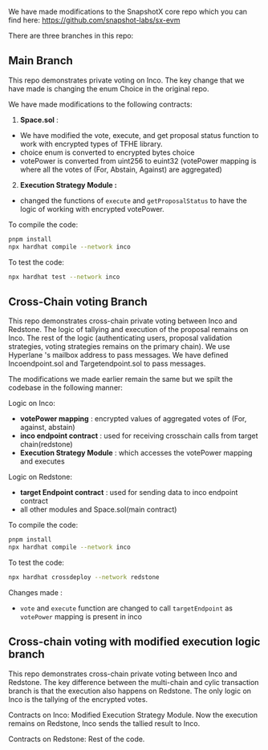 We have made modifications to the SnapshotX core repo which you can find here: https://github.com/snapshot-labs/sx-evm  

There are three branches in this repo: 

## Main Branch 
This repo demonstrates private voting on Inco. The key change that we have made is changing the enum Choice in the original repo.  

We have made modifications to the following contracts:

1) **Space.sol** : 
- We have modified the vote, execute, and get proposal status function to work with encrypted types of TFHE library.
- choice enum is converted to encrypted bytes choice
- votePower is converted from uint256 to euint32 (votePower mapping is where all the votes of (For, Abstain, Against) are aggregated)

2) **Execution Strategy Module :**
- changed the functions of `execute` and `getProposalStatus` to have the logic of working with encrypted votePower.

To compile the code: 

```sh
pnpm install
npx hardhat compile --network inco 
```

To test the code: 

```sh
npx hardhat test --network inco 
```


## Cross-Chain voting Branch

This repo demonstrates cross-chain private voting between Inco and Redstone. The logic of tallying and execution of the proposal remains on Inco. The rest of the logic (authenticating users, proposal validation strategies, voting strategies remains on the primary chain). We use Hyperlane 's mailbox address to pass messages. We have defined Incoendpoint.sol and Targetendpoint.sol to pass messages. 

The modifications we made earlier remain the same but we spilt the codebase in the following manner:

Logic on Inco:
- __votePower mapping__ : encrypted values of aggregated votes of (For, against, abstain)
- __inco endpoint contract__ : used for receiving crosschain calls from target chain(redstone)
- __Execution Strategy Module__ : which accesses the votePower mapping and executes

Logic on Redstone: 
- __target Endpoint contract__ : used for sending data to inco endpoint contract
- all other modules and Space.sol(main contract)

To compile the code: 

```sh
pnpm install
npx hardhat compile --network inco 
```

To test the code: 

```sh
npx hardhat crossdeploy --network redstone
```

Changes made :
- `vote` and `execute` function are changed to call `targetEndpoint` as `votePower` mapping is present in inco


## Cross-chain voting with modified execution logic branch
 
 
This repo demonstrates cross-chain private voting between Inco and Redstone. The key difference between the multi-chain and cylic transaction branch is that the execution also happens on Redstone. The only logic on Inco is the tallying of the encrypted votes. 

Contracts on Inco: 
Modified Execution Strategy Module. Now the execution remains on Redstone, Inco sends the tallied result to Inco.

Contracts on Redstone: 
Rest of the code. 
